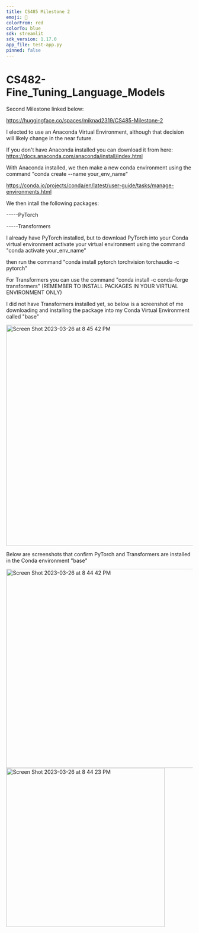 ```yaml
---
title: CS485 Milestone 2
emoji: 🏢
colorFrom: red
colorTo: blue
sdk: streamlit
sdk_version: 1.17.0
app_file: test-app.py
pinned: false
---
```


# CS482-Fine_Tuning_Language_Models

Second Milestone linked below:

https://huggingface.co/spaces/miknad2319/CS485-Milestone-2

I elected to use an Anaconda Virtual Environment, although that decision will likely change in the near future.

If you don't have Anaconda installed you can download it from here: https://docs.anaconda.com/anaconda/install/index.html

With Anaconda installed, we then make a new conda environment using the command "conda create --name your_env_name"

https://conda.io/projects/conda/en/latest/user-guide/tasks/manage-environments.html

We then intall the following packages:  

-----PyTorch
   
-----Transformers
  
I already have PyTorch installed, but to download PyTorch into your Conda virtual environment activate your 
virtual environment using the command "conda activate your_env_name"

then run the command "conda install pytorch torchvision torchaudio -c pytorch"

For Transformers you can use the command "conda install -c conda-forge transformers" (REMEMBER TO
INSTALL PACKAGES IN YOUR VIRTUAL ENVIRONMENT ONLY)

I did not have Transformers installed yet, so below is a screenshot of me downloading and installing
the package into my Conda Virtual Environment called "base"

<img width="595" alt="Screen Shot 2023-03-26 at 8 45 42 PM" src="https://user-images.githubusercontent.com/62716243/227816988-b945cb49-54a4-47cc-8f02-50f2d5d287c7.png">

Below are screenshots that confirm PyTorch and Transformers are installed in the Conda environment "base"


<img width="536" alt="Screen Shot 2023-03-26 at 8 44 42 PM" src="https://user-images.githubusercontent.com/62716243/227817071-ee3e2f70-21b4-4100-b4f3-5c963608aa61.png">
<img width="428" alt="Screen Shot 2023-03-26 at 8 44 23 PM" src="https://user-images.githubusercontent.com/62716243/227817073-698df191-beab-48ea-bb48-4f46073577fd.png">
